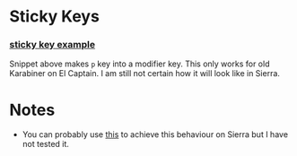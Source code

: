 # Sticky Keys
### [sticky key example](https://gist.github.com/b591b290c6a55ac47b19158c721415a4)
Snippet above makes `p` key into a modifier key. This only works for old Karabiner on El Captain. I am still not certain how it will look like in Sierra.

# Notes
- You can probably use [this](https://github.com/tekezo/Karabiner-Elements/issues/926) to achieve this behaviour on Sierra but I have not tested it.